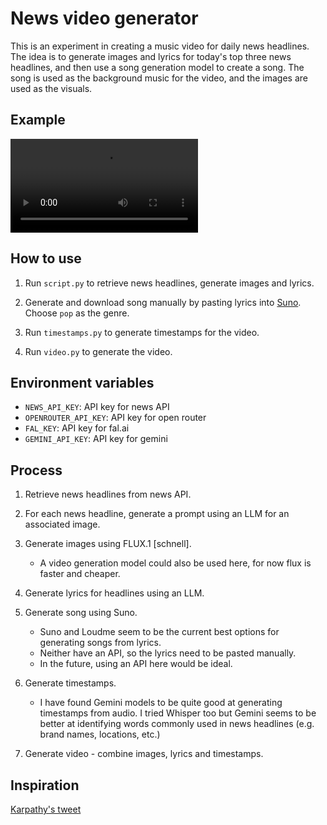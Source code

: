 # News video generator

This is an experiment in creating a music video for daily news headlines. The idea is to generate images and lyrics for today's top three news headlines, and then use a song generation model to create a song. The song is used as the background music for the video, and the images are used as the visuals.

## Example

<video controls src="https://github.com/mikeesto/news-video-generator/raw/refs/heads/master/example/example.mp4" title="Example video"></video>

## How to use

1. Run `script.py` to retrieve news headlines, generate images and lyrics.

2. Generate and download song manually by pasting lyrics into [Suno](https://suno.com/). Choose `pop` as the genre.

3. Run `timestamps.py` to generate timestamps for the video.

4. Run `video.py` to generate the video.

## Environment variables

- `NEWS_API_KEY`: API key for news API
- `OPENROUTER_API_KEY`: API key for open router
- `FAL_KEY`: API key for fal.ai
- `GEMINI_API_KEY`: API key for gemini

## Process

1. Retrieve news headlines from news API.

2. For each news headline, generate a prompt using an LLM for an associated image.

3. Generate images using FLUX.1 [schnell].

   - A video generation model could also be used here, for now flux is faster and cheaper.

4. Generate lyrics for headlines using an LLM.

5. Generate song using Suno.

   - Suno and Loudme seem to be the current best options for generating songs from lyrics.
   - Neither have an API, so the lyrics need to be pasted manually.
   - In the future, using an API here would be ideal.

6. Generate timestamps.

   - I have found Gemini models to be quite good at generating timestamps from audio. I tried Whisper too but Gemini seems to be better at identifying words commonly used in news headlines (e.g. brand names, locations, etc.)

7. Generate video - combine images, lyrics and timestamps.

## Inspiration

[Karpathy's tweet](https://x.com/karpathy/status/1819229916212474070)
